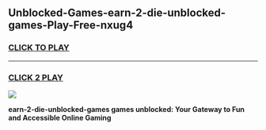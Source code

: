 
## Unblocked-Games-earn-2-die-unblocked-games-Play-Free-nxug4
<h3>
<a href="https://premium76.site?title=earn-2-die-unblocked-games&ref=18A1">CLICK TO PLAY</a></h3>
<hr>

<h3>
<a href="https://premium76.site?title=earn-2-die-unblocked-games&ref=18A1">CLICK 2 PLAY</a>
  
</h3>

<a href="https://premium76.site?title=earn-2-die-unblocked-games&ref=18A1"><img src="https://clearcache.store/games.png"></a>


**earn-2-die-unblocked-games games unblocked: Your Gateway to Fun and Accessible Online Gaming**
